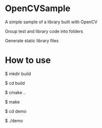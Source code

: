 # OpenCVSample
A simple sample of a library built with OpenCV

Group test and library code into folders

Generate static library files 

# How to use
$ mkdir build 

$ cd build 

$ cmake .. 

$ make 

$ cd demo 

$ ./demo 

